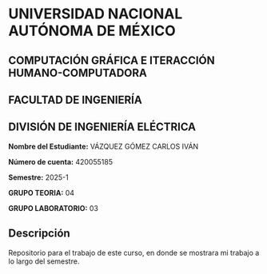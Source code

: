 # UNIVERSIDAD NACIONAL AUTÓNOMA DE MÉXICO

## COMPUTACIÓN GRÁFICA E ITERACCIÓN HUMANO-COMPUTADORA

## FACULTAD DE INGENIERÍA

## DIVISIÓN DE INGENIERÍA ELÉCTRICA

**Nombre del Estudiante:** VÁZQUEZ GÓMEZ CARLOS IVÁN 

**Número de cuenta:** 420055185

**Semestre:** 2025-1

**GRUPO TEORIA:** 04

**GRUPO LABORATORIO:** 03

## Descripción

Repositorio para el trabajo de este curso, en donde se mostrara mi trabajo a lo largo del semestre.

